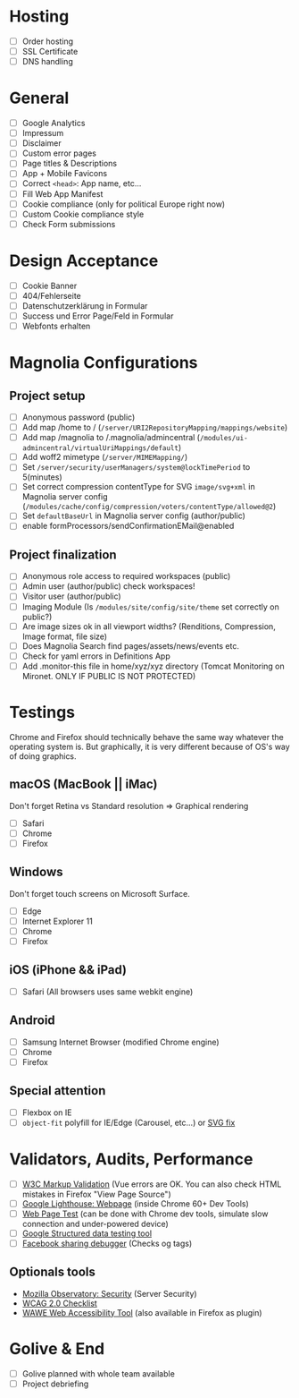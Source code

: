 # Hosting
- [ ] Order hosting
- [ ] SSL Certificate
- [ ] DNS handling

# General
- [ ] Google Analytics
- [ ] Impressum
- [ ] Disclaimer
- [ ] Custom error pages
- [ ] Page titles & Descriptions
- [ ] App + Mobile Favicons
- [ ] Correct `<head>`: App name, etc...
- [ ] Fill Web App Manifest
- [ ] Cookie compliance (only for political Europe right now)
- [ ] Custom Cookie compliance style
- [ ] Check Form submissions

# Design Acceptance
- [ ] Cookie Banner
- [ ] 404/Fehlerseite
- [ ] Datenschutzerklärung in Formular
- [ ] Success und Error Page/Feld in Formular
- [ ] Webfonts erhalten

# Magnolia Configurations
## Project setup
- [ ] Anonymous password (public)
- [ ] Add map /home to / (`/server/URI2RepositoryMapping/mappings/website`)
- [ ] Add map /magnolia to /.magnolia/admincentral (`/modules/ui-admincentral/virtualUriMappings/default`)
- [ ] Add woff2 mimetype (`/server/MIMEMapping/`)
- [ ] Set `/server/security/userManagers/system@lockTimePeriod` to 5(minutes)
- [ ] Set correct compression contentType for SVG `image/svg+xml` in Magnolia server config (`/modules/cache/config/compression/voters/contentType/allowed@2`)
- [ ] Set `defaultBaseUrl` in Magnolia server config (author/public)
- [ ] enable formProcessors/sendConfirmationEMail@enabled

## Project finalization
- [ ] Anonymous role access to required workspaces (public)
- [ ] Admin user (author/public) check workspaces!
- [ ] Visitor user (author/public)
- [ ] Imaging Module (Is `/modules/site/config/site/theme` set correctly on public?)
- [ ] Are image sizes ok in all viewport widths? (Renditions, Compression, Image format, file size)
- [ ] Does Magnolia Search find pages/assets/news/events etc.
- [ ] Check for yaml errors in Definitions App
- [ ] Add .monitor-this file in home/xyz/xyz directory (Tomcat Monitoring on Mironet. ONLY IF PUBLIC IS NOT PROTECTED)

# Testings
Chrome and Firefox should technically behave the same way whatever the operating system is.
But graphically, it is very different because of OS's way of doing graphics.

## macOS (MacBook || iMac)
Don't forget Retina vs Standard resolution => Graphical rendering
- [ ] Safari
- [ ] Chrome
- [ ] Firefox

## Windows
Don't forget touch screens on Microsoft Surface.
- [ ] Edge
- [ ] Internet Explorer 11
- [ ] Chrome
- [ ] Firefox

## iOS (iPhone && iPad)
- [ ] Safari (All browsers uses same webkit engine)

## Android
- [ ] Samsung Internet Browser (modified Chrome engine)
- [ ] Chrome
- [ ] Firefox

## Special attention
- [ ] Flexbox on IE
- [ ] `object-fit` polyfill for IE/Edge (Carousel, etc...) or [SVG fix](http://www.sarasoueidan.com/blog/svg-object-fit/)

# Validators, Audits, Performance
- [ ] [W3C Markup Validation](https://validator.w3.org) (Vue errors are OK. You can also check HTML mistakes in Firefox "View Page Source")
- [ ] [Google Lighthouse: Webpage](https://developers.google.com/web/tools/lighthouse/) (inside Chrome 60+ Dev Tools)
- [ ] [Web Page Test](https://www.webpagetest.org) (can be done with Chrome dev tools, simulate slow connection and under-powered device)
- [ ] [Google Structured data testing tool](https://search.google.com/structured-data/testing-tool)
- [ ] [Facebook sharing debugger](https://developers.facebook.com/tools/debug/sharing/) (Checks og tags)

## Optionals tools
- [Mozilla Observatory: Security](https://observatory.mozilla.org) (Server Security)
- [WCAG 2.0 Checklist](http://webaim.org/standards/wcag/checklist)
- [WAWE Web Accessibility Tool](http://wave.webaim.org) (also available in Firefox as plugin)

# Golive & End
- [ ] Golive planned with whole team available
- [ ] Project debriefing
